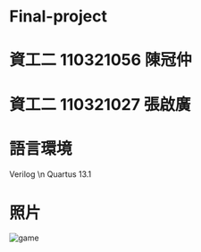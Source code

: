 # Final-project

# 資工二 110321056 陳冠仲
# 資工二 110321027 張啟廣
# 語言環境
Verilog \n
Quartus 13.1
# 照片
  ![game](https://user-images.githubusercontent.com/122383629/211610812-e33b9299-2bb5-463a-83ac-d4cdb30b7008.jpg)
